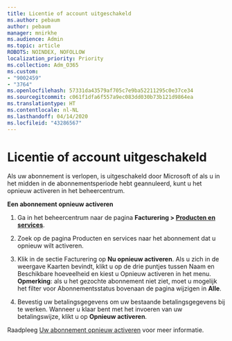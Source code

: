 ```yaml
---
title: Licentie of account uitgeschakeld
ms.author: pebaum
author: pebaum
manager: mnirkhe
ms.audience: Admin
ms.topic: article
ROBOTS: NOINDEX, NOFOLLOW
localization_priority: Priority
ms.collection: Adm_O365
ms.custom:
- "9002459"
- "3764"
ms.openlocfilehash: 57331da43579af705c7e9ba52211295c0e37ce34
ms.sourcegitcommit: c061f1dfa6f557a9ec083dd030b73b121d9864ea
ms.translationtype: HT
ms.contentlocale: nl-NL
ms.lasthandoff: 04/14/2020
ms.locfileid: "43286567"
---
```

# <a name="license-or-account-disabled"></a>Licentie of account uitgeschakeld

Als uw abonnement is verlopen, is uitgeschakeld door Microsoft of als u in het midden in de abonnementsperiode hebt geannuleerd, kunt u het opnieuw activeren in het beheercentrum.

**Een abonnement opnieuw activeren**

1. Ga in het beheercentrum naar de pagina **Facturering > [Producten en services](https://go.microsoft.com/fwlink/p/?linkid=842054)**.

2. Zoek op de pagina Producten en services naar het abonnement dat u opnieuw wilt activeren.

3. Klik in de sectie Facturering op **Nu opnieuw activeren**.  Als u zich in de weergave Kaarten bevindt, klikt u op de drie puntjes tussen Naam en Beschikbare hoeveelheid en kiest u Opnieuw activeren in het menu. **Opmerking**: als u het gezochte abonnement niet ziet, moet u mogelijk het filter voor Abonnementsstatus bovenaan de pagina wijzigen in **Alle**.

4. Bevestig uw betalingsgegevens om uw bestaande betalingsgegevens bij te werken. Wanneer u klaar bent met het invoeren van uw betalingswijze, klikt u op **Opnieuw activeren**.

Raadpleeg [Uw abonnement opnieuw activeren](https://docs.microsoft.com/office365/admin/subscriptions-and-billing/reactivate-your-subscription) voor meer informatie. 
